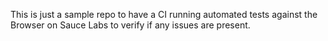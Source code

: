 This is just a sample repo to have a CI running automated tests against the Browser on Sauce Labs to verify if any issues are present.